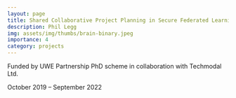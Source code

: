 ```yaml
---
layout: page
title: Shared Collaborative Project Planning in Secure Federated Learning Environments
description: Phil Legg
img: assets/img/thumbs/brain-binary.jpeg
importance: 4
category: projects
---
```


Funded by UWE Partnership PhD scheme in collaboration with Techmodal Ltd.

October 2019 – September 2022
